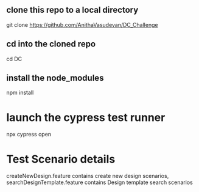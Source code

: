 ## clone this repo to a local directory
git clone https://github.com/AnithaVasudevan/DC_Challenge


## cd into the cloned repo
cd DC

## install the node_modules
npm install

# launch the cypress test runner
npx cypress open

# Test Scenario details
createNewDesign.feature contains create new design scenarios,
searchDesignTemplate.feature contains Design template search scenarios
